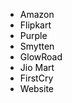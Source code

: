 <html>
  <head>
    <title>Mirabelle Cosmetics Online Orders</title>
    <link rel="icon" type="image/x-icon" href="D:\Project\HTML\Images\download.png">
    <style>
      li a {
      color: black;
      text-decoration: none;
      }
      li a:hover {
      color: black;
      text-decoration: none;
      }
      li a:visited {
      color: black;
      text-decoration: none;
      }
      li a:active {
      color: black;
      text-decoration: none;
      }
    </style>
  </head>
  <body>
    <ul style="list-style-type:disc;">
      <li><a href="https://sellercentral.amazon.in/home" target="_blank">Amazon<br>
      <li><a href="https://seller.flipkart.com/index.html#dashboard/my-orders?serviceProfile=seller-fulfilled&shipmentType=easy-ship&orderState=shipments_to_pack" target="_blank">Flipkart<br>
      <li><a href="https://manage.purplle.com/dashboard" target="_blank">Purple<br>
      <li><a href="https://smytten.vinsupplier.com/eRetailWeb/SellerPanelBS.action" target="_blank">Smytten<br>
      <li><a href="https://glowroad.com/supplier-dashboard/orders-processing/new-orders-accept" target="_blank">GlowRoad<br>
      <li><a href="https://seller.jiomart.com/oms/" target="_blank">Jio Mart<br>
      <li><a href="https://in-vcom.brainbees.com/#/ordermanagement/pendingorders" target="_blank">FirstCry<br>
      <li><a href="https://mirabellecosmetics.in/wp-admin/edit.php?post_type=shop_order&paged=1&bulk_action=marked_completed&changed=1" target="_blank">Website
